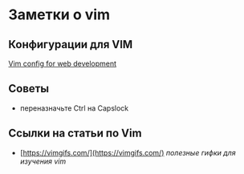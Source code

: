 # Заметки о vim

## Конфигурации для VIM
[Vim config for web development](https://github.com/L0stSoul/vim-config)


## Советы
- переназначьте Ctrl на Capslock

## Ссылки на статьи по Vim
- [https://vimgifs.com/](https://vimgifs.com/) *полезные гифки для изучения vim*


